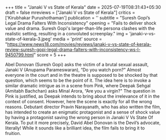 +++
title = "Janaki V vs State of Kerala"
date = 2025-07-19T08:31:43+05:30
draft = false
mreviews = ["Janaki V vs State of Kerala"]
critics = ['Kirubhakar Purushothaman']
publication = ''
subtitle = "Suresh Gopi’s Legal Drama Falters With Inconsistency"
opening = "Fails to deliver shock value and drama. Suresh Gopi's larger-than-life persona clashes with the realistic setting, resulting in a convoluted screenplay."
img = 'janaki-v-vs-state-of-kerala-3.jpeg'
media = 'print'
source = "https://www.news18.com/movies/reviews/janaki-v-vs-state-of-kerala-review-suresh-gopi-legal-drama-falters-with-inconsistency-ws-l-9450799.html"
score = 5
+++

Abel Donovan (Suresh Gopi) asks the victim of a brutal sexual assault, Janaki V (Anupama Parameswaran), “Do you watch porn?" Almost everyone in the court and in the theatre is supposed to be shocked by that question, which seems to be the point of it. The idea here is to invoke a similar dramatic intrigue as in a scene from Pink, where Deepak Sehgal (Amitabh Bachchan) asks Minal Arora, “Are you a virgin?" The question in Pink is justified, as Deepak intends to bring about the irrelevance of it in the context of consent. However, here the scene is exactly for all the wrong reasons. Debutant director Pravin Narayanath, who has also written the film, has intended to create an enigmatic protagonist and a sense of shock value by having a protagonist saving the wrong person in Janaki V Vs State Of Kerala. To put it more precisely, David Abel Donovan is the Devil’s advocate, literally! While it sounds like a brilliant idea, the film fails to bring it to fruition.
